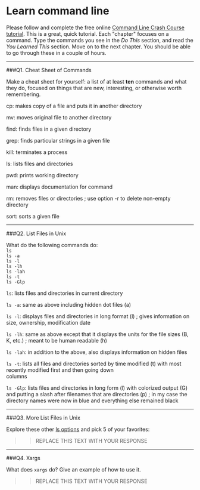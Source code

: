 # Learn command line

Please follow and complete the free online [Command Line Crash Course
tutorial](http://cli.learncodethehardway.org/book/). This is a great,
quick tutorial. Each "chapter" focuses on a command. Type the commands
you see in the _Do This_ section, and read the _You Learned This_
section. Move on to the next chapter. You should be able to go through
these in a couple of hours.

---

###Q1.  Cheat Sheet of Commands  

Make a cheat sheet for yourself: a list of at least **ten** commands and what they do, focused on things that are new, interesting, or otherwise worth remembering.

cp: makes copy of a file and puts it in another directory

mv: moves original file to another directory

find: finds files in a given directory

grep: finds particular strings in a given file

kill: terminates a process

ls: lists files and directories

pwd: prints working directory

man: displays documentation for command

rm: removes files or directories ; use option -r to delete non-empty directory

sort: sorts a given file

---

###Q2.  List Files in Unix   

What do the following commands do:  
`ls`  
`ls -a`  
`ls -l`  
`ls -lh`  
`ls -lah`  
`ls -t`  
`ls -Glp`  

`ls`: lists files and directories in current directory

`ls -a`: same as above including hidden dot files (a)

`ls -l`: displays files and directories in long format (l) ; gives information on size, ownership, modification date

`ls -lh`: same as above except that it displays the units for the file sizes (B, K, etc.) ; meant to be human readable (h)

`ls -lah`: in addition to the above, also displays information on hidden files

`ls -t`: lists all files and directories sorted by time modified (t) with most recently modified first and then going down  
columns

`ls -Glp`: lists files and directories in long form (l) with colorized output (G) and putting a slash after filenames that are directories (p) ; in my case the directory names were now in blue and everything else remained black

---

###Q3.  More List Files in Unix  

Explore these other [ls options](http://www.techonthenet.com/unix/basic/ls.php) and pick 5 of your favorites:

> > REPLACE THIS TEXT WITH YOUR RESPONSE

---

###Q4.  Xargs   

What does `xargs` do? Give an example of how to use it.

> > REPLACE THIS TEXT WITH YOUR RESPONSE

 


